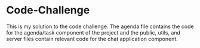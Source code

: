 # Code-Challenge

This is my solution to the code challenge. The agenda file contains the code for the agenda/task component of the project and the public, utils, and server files contain relevant code for the chat application component.
